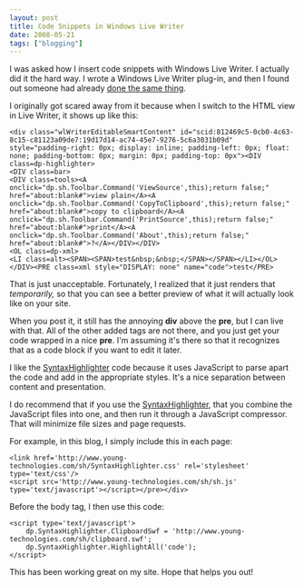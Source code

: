 ```yaml
---
layout: post
title: Code Snippets in Windows Live Writer
date: 2008-05-21
tags: ["blogging"]
---
```


I was asked how I insert code snippets with Windows Live Writer. I actually did it the hard way. I wrote a Windows Live Writer plug-in, and then I found out someone had already [done the same thing](http://www.codeplex.com/wlwSyntaxHighlighter).

I originally got scared away from it because when I switch to the HTML view in Live Writer, it shows up like this:

	<div class="wlWriterEditableSmartContent" id="scid:812469c5-0cb0-4c63-8c15-c81123a09de7:19d17d14-ac74-45e7-9276-5c6a3031b09d" style="padding-right: 0px; display: inline; padding-left: 0px; float: none; padding-bottom: 0px; margin: 0px; padding-top: 0px"><DIV class=dp-highlighter>
	<DIV class=bar>
	<DIV class=tools><A onclick="dp.sh.Toolbar.Command('ViewSource',this);return false;" href="about:blank#">view plain</A><A onclick="dp.sh.Toolbar.Command('CopyToClipboard',this);return false;" href="about:blank#">copy to clipboard</A><A onclick="dp.sh.Toolbar.Command('PrintSource',this);return false;" href="about:blank#">print</A><A onclick="dp.sh.Toolbar.Command('About',this);return false;" href="about:blank#">?</A></DIV></DIV>
	<OL class=dp-xml>
	<LI class=alt><SPAN><SPAN>test&nbsp;&nbsp;</SPAN></SPAN></LI></OL></DIV><PRE class=xml style="DISPLAY: none" name="code">test</PRE>

That is just unacceptable. Fortunately, I realized that it just renders that _temporarily,_ so that you can see a better preview of what it will actually look like on your site.

When you post it, it still has the annoying **div** above the **pre**, but I can live with that. All of the other added tags are not there, and you just get your code wrapped in a nice **pre**. I'm assuming it's there so that it recognizes that as a code block if you want to edit it later.

I like the [SyntaxHighlighter](http://code.google.com/p/syntaxhighlighter/) code because it uses JavaScript to parse apart the code and add in the appropriate styles. It's a nice separation between content and presentation.

I do recommend that if you use the [SyntaxHighlighter](http://code.google.com/p/syntaxhighlighter/), that you combine the JavaScript files into one, and then run it through a JavaScript compressor. That will minimize file sizes and page requests.

For example, in this blog, I simply include this in each page:

	<link href='http://www.young-technologies.com/sh/SyntaxHighlighter.css' rel='stylesheet' type='text/css'/>
	<script src='http://www.young-technologies.com/sh/sh.js' type='text/javascript'></script></pre></div>

Before the body tag, I then use this code:

	<script type='text/javascript'>
		dp.SyntaxHighlighter.ClipboardSwf = 'http://www.young-technologies.com/sh/clipboard.swf';
		dp.SyntaxHighlighter.HighlightAll('code');
	</script>

This has been working great on my site. Hope that helps you out!
